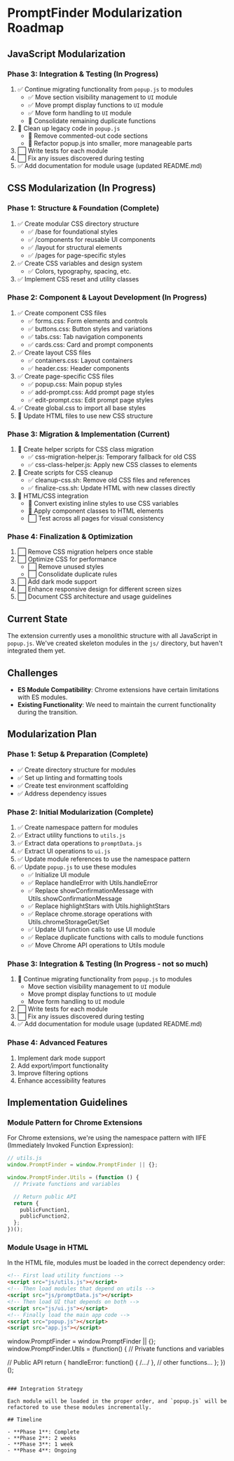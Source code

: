 # PromptFinder Modularization Roadmap

## JavaScript Modularization

### Phase 3: Integration & Testing (In Progress)

1. ✅ Continue migrating functionality from `popup.js` to modules
   - ✅ Move section visibility management to `UI` module
   - ✅ Move prompt display functions to `UI` module
   - ✅ Move form handling to `UI` module
   - 🔄 Consolidate remaining duplicate functions
2. 🔄 Clean up legacy code in `popup.js`
   - 🔄 Remove commented-out code sections
   - 🔄 Refactor popup.js into smaller, more manageable parts
3. ⬜ Write tests for each module
4. ⬜ Fix any issues discovered during testing
5. ✅ Add documentation for module usage (updated README.md)

## CSS Modularization (In Progress)

### Phase 1: Structure & Foundation (Complete)

1. ✅ Create modular CSS directory structure
   - ✅ /base for foundational styles
   - ✅ /components for reusable UI components
   - ✅ /layout for structural elements
   - ✅ /pages for page-specific styles
2. ✅ Create CSS variables and design system
   - ✅ Colors, typography, spacing, etc.
3. ✅ Implement CSS reset and utility classes

### Phase 2: Component & Layout Development (In Progress)

1. ✅ Create component CSS files
   - ✅ forms.css: Form elements and controls
   - ✅ buttons.css: Button styles and variations
   - ✅ tabs.css: Tab navigation components
   - ✅ cards.css: Card and prompt components
2. ✅ Create layout CSS files
   - ✅ containers.css: Layout containers
   - ✅ header.css: Header components
3. ✅ Create page-specific CSS files
   - ✅ popup.css: Main popup styles
   - ✅ add-prompt.css: Add prompt page styles
   - ✅ edit-prompt.css: Edit prompt page styles
4. ✅ Create global.css to import all base styles
5. 🔄 Update HTML files to use new CSS structure

### Phase 3: Migration & Implementation (Current)

1. 🔄 Create helper scripts for CSS class migration
   - ✅ css-migration-helper.js: Temporary fallback for old CSS
   - ✅ css-class-helper.js: Apply new CSS classes to elements
2. 🔄 Create scripts for CSS cleanup
   - ✅ cleanup-css.sh: Remove old CSS files and references
   - ✅ finalize-css.sh: Update HTML with new classes directly
3. 🔄 HTML/CSS integration
   - 🔄 Convert existing inline styles to use CSS variables
   - 🔄 Apply component classes to HTML elements
   - ⬜ Test across all pages for visual consistency

### Phase 4: Finalization & Optimization

1. ⬜ Remove CSS migration helpers once stable
2. ⬜ Optimize CSS for performance
   - ⬜ Remove unused styles
   - ⬜ Consolidate duplicate rules
3. ⬜ Add dark mode support
4. ⬜ Enhance responsive design for different screen sizes
5. ⬜ Document CSS architecture and usage guidelines

## Current State

The extension currently uses a monolithic structure with all JavaScript in `popup.js`. We've created skeleton modules in the `js/` directory, but haven't integrated them yet.

## Challenges

- **ES Module Compatibility**: Chrome extensions have certain limitations with ES modules.
- **Existing Functionality**: We need to maintain the current functionality during the transition.

## Modularization Plan

### Phase 1: Setup & Preparation (Complete)

- ✅ Create directory structure for modules
- ✅ Set up linting and formatting tools
- ✅ Create test environment scaffolding
- ✅ Address dependency issues

### Phase 2: Initial Modularization (Complete)

1. ✅ Create namespace pattern for modules
2. ✅ Extract utility functions to `utils.js`
3. ✅ Extract data operations to `promptData.js`
4. ✅ Extract UI operations to `ui.js`
5. ✅ Update module references to use the namespace pattern
6. ✅ Update `popup.js` to use these modules
   - ✅ Initialize UI module
   - ✅ Replace handleError with Utils.handleError
   - ✅ Replace showConfirmationMessage with Utils.showConfirmationMessage
   - ✅ Replace highlightStars with Utils.highlightStars
   - ✅ Replace chrome.storage operations with Utils.chromeStorageGet/Set
   - ✅ Update UI function calls to use UI module
   - ✅ Replace duplicate functions with calls to module functions
   - ✅ Move Chrome API operations to Utils module

### Phase 3: Integration & Testing (In Progress - not so much)

1. 🔄 Continue migrating functionality from `popup.js` to modules
   - Move section visibility management to `UI` module
   - Move prompt display functions to `UI` module
   - Move form handling to `UI` module
2. ⬜ Write tests for each module
3. ⬜ Fix any issues discovered during testing
4. ✅ Add documentation for module usage (updated README.md)

### Phase 4: Advanced Features

1. Implement dark mode support
2. Add export/import functionality
3. Improve filtering options
4. Enhance accessibility features

## Implementation Guidelines

### Module Pattern for Chrome Extensions

For Chrome extensions, we're using the namespace pattern with IIFE (Immediately Invoked Function Expression):

```javascript
// utils.js
window.PromptFinder = window.PromptFinder || {};

window.PromptFinder.Utils = (function () {
  // Private functions and variables

  // Return public API
  return {
    publicFunction1,
    publicFunction2,
  };
})();
```

### Module Usage in HTML

In the HTML file, modules must be loaded in the correct dependency order:

```html
<!-- First load utility functions -->
<script src="js/utils.js"></script>
<!-- Then load modules that depend on utils -->
<script src="js/promptData.js"></script>
<!-- Then load UI that depends on both -->
<script src="js/ui.js"></script>
<!-- Finally load the main app code -->
<script src="popup.js"></script>
<script src="app.js"></script>
```

window.PromptFinder = window.PromptFinder || {};
window.PromptFinder.Utils = (function() {
// Private functions and variables

// Public API
return {
handleError: function() { /_..._/ },
// other functions...
};
})();

```new

### Integration Strategy

Each module will be loaded in the proper order, and `popup.js` will be refactored to use these modules incrementally.

## Timeline

- **Phase 1**: Complete
- **Phase 2**: 2 weeks
- **Phase 3**: 1 week
- **Phase 4**: Ongoing
```
